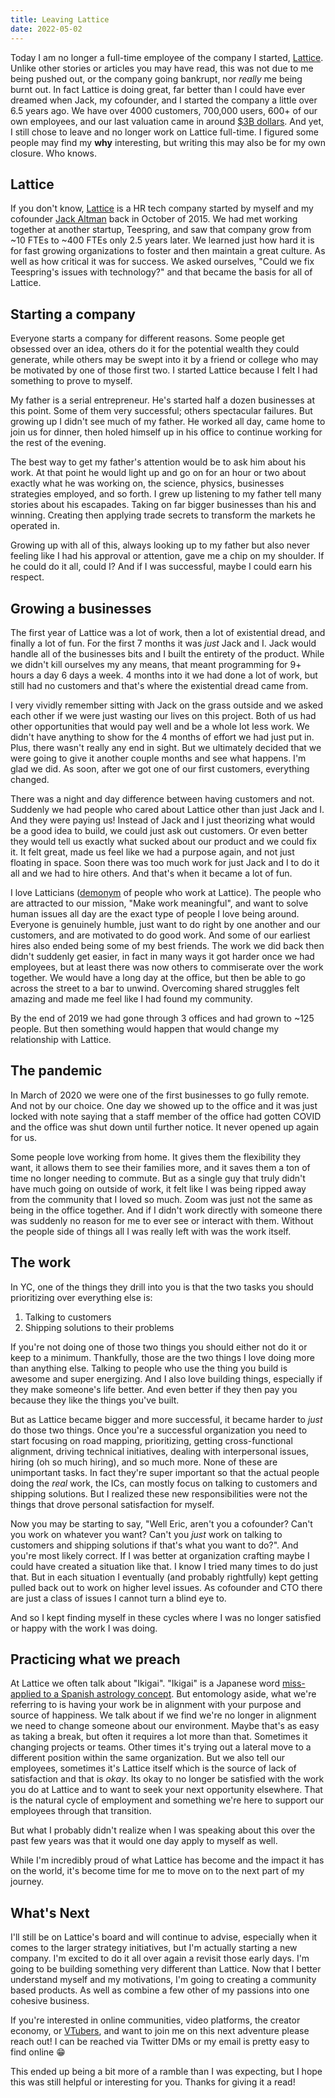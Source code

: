 ```yaml
---
title: Leaving Lattice
date: 2022-05-02
---
```

Today I am no longer a full-time employee of the company I started,
[Lattice][lattice]. Unlike other stories or articles you may have read, this
was not due to me being pushed out, or the company going bankrupt, nor _really_
me being burnt out. In fact Lattice is doing great, far better than I could
have ever dreamed when Jack, my cofounder, and I started the company a little
over 6.5 years ago. We have over 4000 customers, 700,000 users, 600+ of our own
employees, and our last valuation came in around [$3B dollars][last raise]. And
yet, I still chose to leave and no longer work on Lattice full-time. I figured
some people may find my **why** interesting, but writing this may also be for
my own closure. Who knows.

## Lattice

If you don't know, [Lattice][lattice] is a HR tech company started by myself
and my cofounder [Jack Altman][jack] back in October of 2015. We had met
working together at another startup, Teespring, and saw that company grow from
~10 FTEs to ~400 FTEs only 2.5 years later. We learned just how hard it is for
fast growing organizations to foster and then maintain a great culture. As well
as how critical it was for success. We asked ourselves, "Could we fix
Teespring's issues with technology?" and that became the basis for all of
Lattice.

## Starting a company

Everyone starts a company for different reasons. Some people get obsessed over
an idea, others do it for the potential wealth they could generate, while
others may be swept into it by a friend or college who may be motivated by one
of those first two. I started Lattice because I felt I had something to prove
to myself.

My father is a serial entrepreneur. He's started half a dozen businesses at
this point. Some of them very successful; others spectacular failures. But
growing up I didn't see much of my father. He worked all day, came home to join
us for dinner, then holed himself up in his office to continue working for the
rest of the evening.

The best way to get my father's attention would be to ask him about his work.
At that point he would light up and go on for an hour or two about exactly what
he was working on, the science, physics, businesses strategies employed, and so
forth. I grew up listening to my father tell many stories about his escapades.
Taking on far bigger businesses than his and winning. Creating then applying
trade secrets to transform the markets he operated in.

Growing up with all of this, always looking up to my father but also never
feeling like I had his approval or attention, gave me a chip on my shoulder. If
he could do it all, could I? And if I was successful, maybe I could earn his
respect.

## Growing a businesses

The first year of Lattice was a lot of work, then a lot of existential dread,
and finally a lot of fun. For the first 7 months it was _just_ Jack and I. Jack
would handle all of the businesses bits and I built the entirety of the
product. While we didn't kill ourselves my any means, that meant programming
for 9+ hours a day 6 days a week. 4 months into it we had done a lot of work,
but still had no customers and that's where the existential dread came from.

I very vividly remember sitting with Jack on the grass outside and we asked
each other if we were just wasting our lives on this project. Both of us had
other opportunities that would pay well and be a whole lot less work. We didn't
have anything to show for the 4 months of effort we had just put in. Plus,
there wasn't really any end in sight. But we ultimately decided that we were
going to give it another couple months and see what happens. I'm glad we did.
As soon, after we got one of our first customers, everything changed.

There was a night and day difference between having customers and not. Suddenly
we had people who cared about Lattice other than just Jack and I. And they were
paying us! Instead of Jack and I just theorizing what would be a good idea to
build, we could just ask out customers. Or even better they would tell us
exactly what sucked about our product and we could fix it. It felt great, made
us feel like we had a purpose again, and not just floating in space. Soon there
was too much work for just Jack and I to do it all and we had to hire others.
And that's when it became a lot of fun.

I love Latticians ([demonym][demonym] of people who work at Lattice). The
people who are attracted to our mission, "Make work meaningful", and want to
solve human issues all day are the exact type of people I love being around.
Everyone is genuinely humble, just want to do right by one another and our
customers, and are motivated to do good work. And some of our earliest hires
also ended being some of my best friends. The work we did back then didn't
suddenly get easier, in fact in many ways it got harder once we had employees,
but at least there was now others to commiserate over the work together. We
would have a long day at the office, but then be able to go across the street
to a bar to unwind. Overcoming shared struggles felt amazing and made me feel
like I had found my community.

By the end of 2019 we had gone through 3 offices and had grown to ~125 people.
But then something would happen that would change my relationship with Lattice.

## The pandemic

In March of 2020 we were one of the first businesses to go fully remote. And
not by our choice. One day we showed up to the office and it was just locked
with note saying that a staff member of the office had gotten COVID and the
office was shut down until further notice. It never opened up again for us.

Some people love working from home. It gives them the flexibility they want, it
allows them to see their families more, and it saves them a ton of time no
longer needing to commute. But as a single guy that truly didn't have much
going on outside of work, it felt like I was being ripped away from the
community that I loved so much. Zoom was just not the same as being in the
office together. And if I didn't work directly with someone there was suddenly
no reason for me to ever see or interact with them. Without the people side of
things all I was really left with was the work itself.

## The work

In YC, one of the things they drill into you is that the two tasks you should
prioritizing over everything else is:

1. Talking to customers
2. Shipping solutions to their problems

If you're not doing one of those two things you should either not do it or keep
to a minimum. Thankfully, those are the two things I love doing more than
anything else. Talking to people who use the thing you build is awesome and
super energizing. And I also love building things, especially if they make
someone's life better. And even better if they then pay you because they like
the things you've built.

But as Lattice became bigger and more successful, it became harder to _just_ do
those two things. Once you're a successful organization you need to start
focusing on road mapping, prioritizing, getting cross-functional alignment,
driving technical initiatives, dealing with interpersonal issues, hiring (oh so
much hiring), and so much more. None of these are unimportant tasks. In fact
they're super important so that the actual people doing the _real_ work, the
ICs, can mostly focus on talking to customers and shipping solutions. But
I realized these new responsibilities were not the things that drove personal
satisfaction for myself.

Now you may be starting to say, "Well Eric, aren't you a cofounder? Can't you
work on whatever you want? Can't you _just_ work on talking to customers and
shipping solutions if that's what you want to do?". And you're most likely
correct. If I was better at organization crafting maybe I could have created
a situation like that. I know I tried many times to do just that. But in each
situation I eventually (and probably rightfully) kept getting pulled back out
to work on higher level issues. As cofounder and CTO there are just a class of
issues I cannot turn a blind eye to.

And so I kept finding myself in these cycles where I was no longer satisfied or
happy with the work I was doing.

## Practicing what we preach

At Lattice we often talk about "Ikigai". "Ikigai" is a Japanese word
[miss-applied to a Spanish astrology concept][ikigai]. But entomology aside,
what we're referring to is having your work be in alignment with your purpose
and source of happiness. We talk about if we find we're no longer in alignment
we need to change someone about our environment. Maybe that's as easy as taking
a break, but often it requires a lot more than that. Sometimes it changing
projects or teams. Other times it's trying out a lateral move to a different
position within the same organization. But we also tell our employees,
sometimes it's Lattice itself which is the source of lack of satisfaction and
that is _okay_. Its okay to no longer be satisfied with the work you do at
Lattice and to want to seek your next opportunity elsewhere. That is the
natural cycle of employment and something we're here to support our employees
through that transition.

But what I probably didn't realize when I was speaking about this over the past
few years was that it would one day apply to myself as well.

While I'm incredibly proud of what Lattice has become and the impact it has on
the world, it's become time for me to move on to the next part of my journey.

## What's Next

I'll still be on Lattice's board and will continue to advise, especially when
it comes to the larger strategy initiatives, but I'm actually starting a new
company. I'm excited to do it all over again a revisit those early days. I'm
going to be building something very different than Lattice. Now that I better
understand myself and my motivations, I'm going to creating a community based
products. As well as combine a few other of my passions into one cohesive
business.

If you're interested in online communities, video platforms, the creator
economy, or [VTubers][vtuber], and want to join me on this next adventure
please reach out! I can be reached via Twitter DMs or my email is pretty easy
to find online 😁

This ended up being a bit more of a ramble than I was expecting, but I hope
this was still helpful or interesting for you. Thanks for giving it a read!

[lattice]: https://lattice.com
[last raise]: https://techcrunch.com/2022/01/19/lattice-raises-175m-more-at-a-3b-valuation-for-its-people-management-platform
[jack]: https://twitter.com/jaltma
[demonym]: https://en.wikipedia.org/wiki/Demonym
[ikigai]: https://ikigaitribe.com/ikigai/podcast07/
[vtuber]: https://en.wikipedia.org/wiki/VTuber
